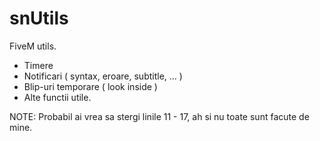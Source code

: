 # snUtils
FiveM utils.

- Timere 
- Notificari ( syntax, eroare, subtitle, ... )
- Blip-uri temporare ( look inside )
- Alte functii utile.



NOTE: Probabil ai vrea sa stergi linile 11 - 17, ah si nu toate sunt facute de mine. 
